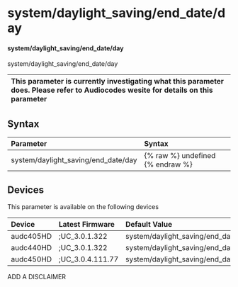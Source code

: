 ﻿---
description: system/daylight_saving/end_date/day
search:
    keywords: ['system','daylight_saving','end_date','day']
---

# system/daylight_saving/end_date/day

#### system/daylight_saving/end_date/day

system/daylight_saving/end_date/day


| This parameter is currently investigating what this parameter does. Please refer to Audiocodes wesite for details on this parameter | 
| :--- |

## Syntax
| Parameter | Syntax |
| :--- | :--- |
|system/daylight_saving/end_date/day | {% raw %} undefined {% endraw %}|

## Devices
This parameter is available on the following devices

| Device | Latest Firmware | Default Value |
|:---|:---|:---|
| audc405HD | ;UC_3.0.1.322 | system/daylight_saving/end_date/day=1 
| audc440HD | ;UC_3.0.1.322 | system/daylight_saving/end_date/day=1 
| audc450HD | ;UC_3.0.4.111.77 | system/daylight_saving/end_date/day=1 

ADD A DISCLAIMER
